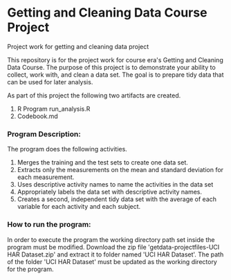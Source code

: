 # Getting and Cleaning Data Course Project
Project work for getting and cleaning data project





This repository is for the project work for course era's Getting and Cleaning Data Course. The purpose of this project is to demonstrate your ability to collect, work with, and clean a data set. The goal is to prepare tidy data that can be used for later analysis. 

As part of this project the following two artifacts are created.

1. R Program run_analysis.R
2. Codebook.md


### Program Description:

The program does the following activities.

1. Merges the training and the test sets to create one data set.
2. Extracts only the measurements on the mean and standard deviation for each measurement.
3. Uses descriptive activity names to name the activities in the data set
4. Appropriately labels the data set with descriptive activity names.
5. Creates a second, independent tidy data set with the average of each variable for each activity and each subject.


### How to run the program:

In order to execute the program the working directory path set inside the program must be modified. 
Download the zip file 'getdata-projectfiles-UCI HAR Dataset.zip' and extract it to folder named 'UCI HAR Dataset'. The path of the folder 'UCI HAR Dataset' must 
be updated as the working directory for the program.
